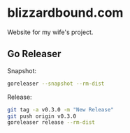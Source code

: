 # blizzardbound.com

Website for my wife's project.

## Go Releaser

Snapshot:

```bash
goreleaser --snapshot --rm-dist
```

Release:

```bash
git tag -a v0.3.0 -m "New Release"
git push origin v0.3.0
goreleaser release --rm-dist
```
